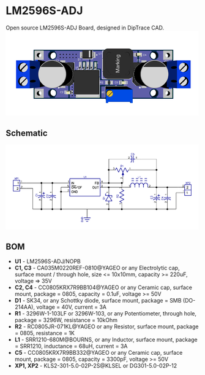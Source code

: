 # LM2596S-ADJ
Open source LM2596S-ADJ Board, designed in DipTrace CAD.
![3d](images/3d.png)

## Schematic

![schematic](images/schematic.png)

## BOM

* **U1** - LM2596S-ADJ/NOPB
* **C1, C3** - CA035M0220REF-0810@YAGEO or any Electrolytic cap, surface mount / through hole, size <= 10x10mm, capacity >= 220uF, voltage => 35V
* **C2, C4** - CC0805KRX7R9BB104@YAGEO  or any Ceramic cap, surface mount, package = 0805, capacity = 0.1uF, voltage >= 50V
* **D1** - SK34, or any Schottky diode, surface mount, package = SMB (DO-214AA), voltage = 40V, current = 3A
* **R1** - 3296W-1-103LF or 3296W-103, or any Potentiometer, through hole, package = 3296W, resistance = 10kOhm
* **R2** - RC0805JR-071KL@YAGEO or any Resistor, surface mount, package = 0805, resistance = 1K
* **L1** - SRR1210-680M@BOURNS, or any Inductor, surface mount, package = SRR1210, inductance = 68uH, current = 3A
* **C5** - CC0805KRX7R9BB332@YAGEO or any Ceramic cap, surface mount, package = 0805, capacity = 3300pF, voltage >= 50V
* **XP1, XP2** - KLS2-301-5.0-02P-2S@KLSEL or DG301-5.0-02P-12
